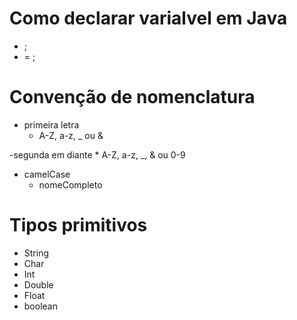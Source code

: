 # Como declarar varialvel em Java

- <tipo>  <nome da varialvel>;
- <tipo>  <nome da varialvel> = <valor>;

# Convenção de nomenclatura

- primeira letra
    * A-Z, a-z, _ ou &

-segunda em diante
    * A-Z, a-z, _, & ou 0-9

- camelCase
    * nomeCompleto

# Tipos primitivos

- String
- Char
- Int
- Double
- Float
- boolean


